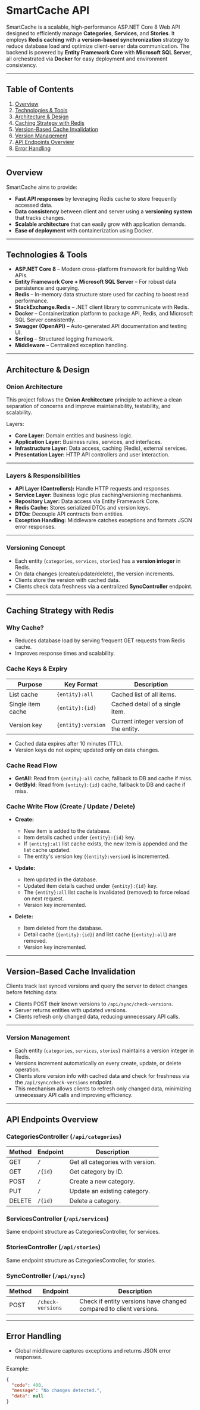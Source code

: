 # SmartCache API

SmartCache is a scalable, high-performance ASP.NET Core 8 Web API designed to efficiently manage **Categories**, **Services**, and **Stories**. It employs **Redis caching** with a **version-based synchronization** strategy to reduce database load and optimize client-server data communication. The backend is powered by **Entity Framework Core** with **Microsoft SQL Server**, all orchestrated via **Docker** for easy deployment and environment consistency.

---

## Table of Contents

1. [Overview](#overview)  
2. [Technologies & Tools](#technologies--tools)  
3. [Architecture & Design](#architecture--design)  
4. [Caching Strategy with Redis](#caching-strategy-with-redis)  
5. [Version-Based Cache Invalidation](#version-based-cache-invalidation)  
6. [Version Management](#version-managment)
7. [API Endpoints Overview](#api-endpoints-overview)  
8. [Error Handling](#error-handling)  

---

## Overview

SmartCache aims to provide:

- **Fast API responses** by leveraging Redis cache to store frequently accessed data.  
- **Data consistency** between client and server using a **versioning system** that tracks changes.  
- **Scalable architecture** that can easily grow with application demands.  
- **Ease of deployment** with containerization using Docker.

---

## Technologies & Tools

- **ASP.NET Core 8** – Modern cross-platform framework for building Web APIs.  
- **Entity Framework Core + Microsoft SQL Server** – For robust data persistence and querying.  
- **Redis** – In-memory data structure store used for caching to boost read performance.  
- **StackExchange.Redis** – .NET client library to communicate with Redis.  
- **Docker** – Containerization platform to package API, Redis, and Microsoft SQL Server consistently.  
- **Swagger (OpenAPI)** – Auto-generated API documentation and testing UI.  
- **Serilog** – Structured logging framework.  
- **Middleware** – Centralized exception handling.

---

## Architecture & Design

### Onion Architecture

This project follows the **Onion Architecture** principle to achieve a clean separation of concerns and improve maintainability, testability, and scalability.

Layers:

- **Core Layer:** Domain entities and business logic.  
- **Application Layer:** Business rules, services, and interfaces.  
- **Infrastructure Layer:** Data access, caching (Redis), external services.  
- **Presentation Layer:** HTTP API controllers and user interaction.

---

### Layers & Responsibilities

- **API Layer (Controllers):** Handle HTTP requests and responses.  
- **Service Layer:** Business logic plus caching/versioning mechanisms.  
- **Repository Layer:** Data access via Entity Framework Core.  
- **Redis Cache:** Stores serialized DTOs and version keys.  
- **DTOs:** Decouple API contracts from entities.  
- **Exception Handling:** Middleware catches exceptions and formats JSON error responses.

---

### Versioning Concept

- Each entity (`categories`, `services`, `stories`) has a **version integer** in Redis.  
- On data changes (create/update/delete), the version increments.  
- Clients store the version with cached data.  
- Clients check data freshness via a centralized **SyncController** endpoint.

---

## Caching Strategy with Redis

### Why Cache?

- Reduces database load by serving frequent GET requests from Redis cache.  
- Improves response times and scalability.

### Cache Keys & Expiry

| Purpose           | Key Format          | Description                   |
|-------------------|---------------------|-------------------------------|
| List cache        | `{entity}:all`      | Cached list of all items.     |
| Single item cache | `{entity}:{id}`     | Cached detail of a single item. |
| Version key       | `{entity}:version`  | Current integer version of the entity. |

- Cached data expires after 10 minutes (TTL).  
- Version keys do not expire; updated only on data changes.

### Cache Read Flow

- **GetAll**: Read from `{entity}:all` cache, fallback to DB and cache if miss.  
- **GetById**: Read from `{entity}:{id}` cache, fallback to DB and cache if miss.

### Cache Write Flow (Create / Update / Delete)

- **Create:**  
  - New item is added to the database.  
  - Item details cached under `{entity}:{id}` key.  
  - If `{entity}:all` list cache exists, the new item is appended and the list cache updated.  
  - The entity's version key (`{entity}:version`) is incremented.

- **Update:**  
  - Item updated in the database.  
  - Updated item details cached under `{entity}:{id}` key.  
  - The `{entity}:all` list cache is invalidated (removed) to force reload on next request.  
  - Version key incremented.

- **Delete:**  
  - Item deleted from the database.  
  - Detail cache (`{entity}:{id}`) and list cache (`{entity}:all`) are removed.  
  - Version key incremented.

---

## Version-Based Cache Invalidation

Clients track last synced versions and query the server to detect changes before fetching data:

- Clients POST their known versions to `/api/sync/check-versions`.  
- Server returns entities with updated versions.  
- Clients refresh only changed data, reducing unnecessary API calls.

---
### Version Management

- Each entity (`categories`, `services`, `stories`) maintains a version integer in Redis.  
- Versions increment automatically on every create, update, or delete operation.  
- Clients store version info with cached data and check for freshness via the `/api/sync/check-versions` endpoint.  
- This mechanism allows clients to refresh only changed data, minimizing unnecessary API calls and improving efficiency.

---
## API Endpoints Overview

### CategoriesController (`/api/categories`)

| Method | Endpoint  | Description              |
|--------|-----------|--------------------------|
| GET    | `/`       | Get all categories with version.  |
| GET    | `/{id}`   | Get category by ID.      |
| POST   | `/`       | Create a new category.   |
| PUT    | `/`       | Update an existing category.  |
| DELETE | `/{id}`   | Delete a category.       |

### ServicesController (`/api/services`)

Same endpoint structure as CategoriesController, for services.

### StoriesController (`/api/stories`)

Same endpoint structure as CategoriesController, for stories.

### SyncController (`/api/sync`)

| Method | Endpoint                | Description                                      |
|--------|-------------------------|------------------------------------------------|
| POST   | `/check-versions`       | Check if entity versions have changed compared to client versions. |

---

## Error Handling

- Global middleware captures exceptions and returns JSON error responses.

Example:

```json
{
  "code": 400,
  "message": "No changes detected.",
  "data": null
}
